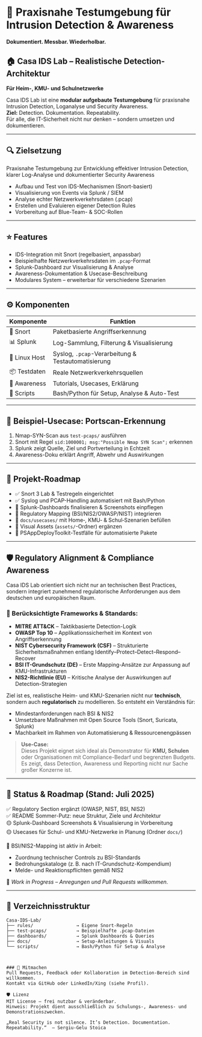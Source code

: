 # 🔐 Praxisnahe Testumgebung für Intrusion Detection & Awareness  
**Dokumentiert. Messbar. Wiederholbar.**

## 🏠 Casa IDS Lab – Realistische Detection-Architektur  
**Für Heim-, KMU- und Schulnetzwerke**

Casa IDS Lab ist eine **modular aufgebaute Testumgebung** für praxisnahe Intrusion Detection, Loganalyse und Security Awareness.  
**Ziel:** Detection. Dokumentation. Repeatability.  
Für alle, die IT-Sicherheit nicht nur denken – sondern umsetzen und dokumentieren.

---

## 🔍 Zielsetzung

Praxisnahe Testumgebung zur Entwicklung effektiver Intrusion Detection, klarer Log-Analyse und dokumentierter Security Awareness

- Aufbau und Test von IDS-Mechanismen (Snort-basiert)  
- Visualisierung von Events via Splunk / SIEM  
- Analyse echter Netzwerkverkehrsdaten (.pcap)  
- Erstellen und Evaluieren eigener Detection Rules  
- Vorbereitung auf Blue-Team- & SOC-Rollen

---

## ⭐ Features

- IDS-Integration mit Snort (regelbasiert, anpassbar)  
- Beispielhafte Netzwerkverkehrsdaten im `.pcap`-Format  
- Splunk-Dashboard zur Visualisierung & Analyse  
- Awareness-Dokumentation & Usecase-Beschreibung  
- Modulares System – erweiterbar für verschiedene Szenarien

---

## ⚙️ Komponenten

| **Komponente**   | **Funktion**                                 |
|------------------|----------------------------------------------|
| 🐷 Snort         | Paketbasierte Angriffserkennung              |
| 📊 Splunk        | Log-Sammlung, Filterung & Visualisierung     |
| 🐧 Linux Host    | Syslog, `.pcap`-Verarbeitung & Testautomatisierung |
| 📦 Testdaten     | Reale Netzwerkverkehrsquellen                |
| 🧠 Awareness     | Tutorials, Usecases, Erklärung               |
| 🧰 Scripts       | Bash/Python für Setup, Analyse & Auto-Test   |

---

## 🔧 Beispiel-Usecase: Portscan-Erkennung

1. Nmap-SYN-Scan aus `test-pcaps/` ausführen  
2. Snort mit Regel `sid:1000001; msg:"Possible Nmap SYN Scan";` erkennen  
3. Splunk zeigt Quelle, Ziel und Portverteilung in Echtzeit  
4. Awareness-Doku erklärt Angriff, Abwehr und Auswirkungen

---

## 🧭 Projekt-Roadmap

- ✅ Snort 3 Lab & Testregeln eingerichtet  
- ✅ Syslog und PCAP-Handling automatisiert mit Bash/Python  
- 🔲 Splunk-Dashboards finalisieren & Screenshots einpflegen  
- 🔲 Regulatory Mapping (BSI/NIS2/OWASP/NIST) integrieren  
- 🔲 `docs/usecases/` mit Home‑, KMU‑ & Schul‑Szenarien befüllen  
- 🔲 Visual Assets (`assets/`-Ordner) ergänzen  
- 🔲 PSAppDeployToolkit-Testfälle für automatisierte Pakete

---

## 🛡️ Regulatory Alignment & Compliance Awareness

Casa IDS Lab orientiert sich nicht nur an technischen Best Practices,  
sondern integriert zunehmend regulatorische Anforderungen aus dem deutschen und europäischen Raum.

### 🎯 Berücksichtigte Frameworks & Standards:

- **MITRE ATT&CK** – Taktikbasierte Detection-Logik  
- **OWASP Top 10** – Applikationssicherheit im Kontext von Angriffserkennung  
- **NIST Cybersecurity Framework (CSF)** – Strukturierte Sicherheitsmaßnahmen entlang Identify–Protect–Detect–Respond–Recover  
- **BSI IT-Grundschutz (DE)** – Erste Mapping-Ansätze zur Anpassung auf KMU-Infrastrukturen  
- **NIS2-Richtlinie (EU)** – Kritische Analyse der Auswirkungen auf Detection-Strategien  

Ziel ist es, realistische Heim- und KMU-Szenarien nicht nur **technisch**, sondern auch **regulatorisch** zu modellieren. So entsteht ein Verständnis für:

- Mindestanforderungen nach BSI & NIS2  
- Umsetzbare Maßnahmen mit Open Source Tools (Snort, Suricata, Splunk)  
- Machbarkeit im Rahmen von Automatisierung & Ressourcenengpässen

> **Use-Case:**  
> Dieses Projekt eignet sich ideal als Demonstrator für **KMU, Schulen** oder Organisationen mit Compliance-Bedarf und begrenzten Budgets.  
> Es zeigt, dass Detection, Awareness und Reporting nicht nur Sache großer Konzerne ist.

---

## 🔄 Status & Roadmap (Stand: **Juli 2025**)

✅ Regulatory Section ergänzt (OWASP, NIST, BSI, NIS2)  
✅ README Sommer-Putz: neue Struktur, Ziele und Architektur  
🟡 Splunk-Dashboard Screenshots & Visualisierung in Vorbereitung  
🟡 Usecases für Schul- und KMU-Netzwerke in Planung (Ordner `docs/`)  

🧪 BSI/NIS2-Mapping ist aktiv in Arbeit:

- Zuordnung technischer Controls zu BSI-Standards  
- Bedrohungskataloge (z. B. nach IT-Grundschutz-Kompendium)  
- Melde- und Reaktionspflichten gemäß NIS2

📍 *Work in Progress – Anregungen und Pull Requests willkommen.*

---

## 📁 Verzeichnisstruktur

```text
Casa-IDS-Lab/
├── rules/                → Eigene Snort-Regeln
├── test-pcaps/           → Beispielhafte .pcap-Dateien
├── dashboards/           → Splunk Dashboards & Queries
├── docs/                 → Setup-Anleitungen & Visuals
└── scripts/              → Bash/Python für Setup & Analyse



### 🤝 Mitmachen
Pull Requests, Feedback oder Kollaboration im Detection-Bereich sind willkommen.
Kontakt via GitHub oder LinkedIn/Xing (siehe Profil).

🛡️ Lizenz
MIT License – frei nutzbar & veränderbar.
Hinweis: Projekt dient ausschließlich zu Schulungs-, Awareness- und Demonstrationszwecken.

„Real Security is not silence. It’s Detection. Documentation. Repeatability.“  – Sergiu-Gelu Stoica

